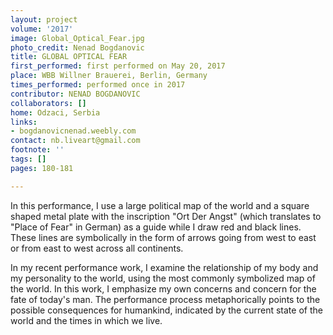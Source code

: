 ```yaml
---
layout: project
volume: '2017'
image: Global_Optical_Fear.jpg
photo_credit: Nenad Bogdanovic
title: GLOBAL OPTICAL FEAR
first_performed: first performed on May 20, 2017
place: WBB Willner Brauerei, Berlin, Germany
times_performed: performed once in 2017
contributor: NENAD BOGDANOVIC
collaborators: []
home: Odzaci, Serbia
links:
- bogdanovicnenad.weebly.com
contact: nb.liveart@gmail.com
footnote: ''
tags: []
pages: 180-181

---
```


In this performance, I use a large political map of the world and a square shaped metal plate with the inscription "Ort Der Angst" (which translates to "Place of Fear" in German) as a guide while I draw red and black lines. These lines are symbolically in the form of arrows going from west to east or from east to west across all continents.

In my recent performance work, I examine the relationship of my body and my personality to the world, using the most commonly symbolized map of the world. In this work, I emphasize my own concerns and concern for the fate of today's man. The performance process metaphorically points to the possible consequences for humankind, indicated by the current state of the world and the times in which we live.
